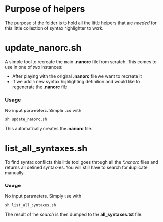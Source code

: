 # Purpose of helpers

The purpose of the folder is to hold all the little helpers that are _needed_ for 
this little collection of syntax highlighter to work. 

# update_nanorc.sh

A simple tool to recreate the main **.nanorc** file from scratch. This comes to 
use in one of two instances:

+ After playing with the original **.nanorc** file we want to recreate it
+ If we add a new syntax highlighting definition and would like to regenerate the 
**.nanorc** file

### Usage

No input parameters. Simple use with 

    sh update_nanorc.sh

This automatically creates the **.nanorc** file.

# list_all_syntaxes.sh

To find syntax conflicts this little tool goes through all the _*.nanorc_ files 
and returns all defined syntax-es. 
You will still have to search for duplicate manually. 

### Usage

No input parameters. Simply use with

    sh list_all_syntaxes.sh

The result of the _search_ is then dumped to the **all_syntaxes.txt** file.

